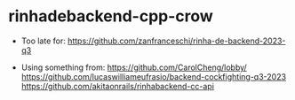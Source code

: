# rinhadebackend-cpp-crow
- Too late for:
    https://github.com/zanfranceschi/rinha-de-backend-2023-q3

- Using something from:
    https://github.com/CarolCheng/lobby/
    https://github.com/lucaswilliameufrasio/backend-cockfighting-q3-2023
    https://github.com/akitaonrails/rinhabackend-cc-api
